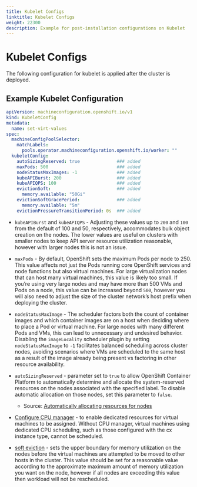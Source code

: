 ```yaml
---
title: Kubelet Configs
linktitle: Kubelet Configs
weight: 22300
description: Example for post-installation configurations on Kubelet
---
```


# Kubelet Configs

The following configuration for kubelet is applied after the cluster is deployed.

## Example Kubelet Configuration

```yaml
apiVersion: machineconfiguration.openshift.io/v1
kind: KubeletConfig
metadata:
  name: set-virt-values
spec:
  machineConfigPoolSelector:
    matchLabels:
      pools.operator.machineconfiguration.openshift.io/worker: ""
  kubeletConfig:
    autoSizingReserved: true              ### added
    maxPods: 500                          ### added
    nodeStatusMaxImages: -1               ### added
    kubeAPIBurst: 200                     ### added
    kubeAPIQPS: 100                       ### added
    evictionSoft:                         ### added
      memory.available: "50Gi"
    evictionSoftGracePeriod:              ### added
      memory.available: "5m"
    evictionPressureTransitionPeriod: 0s  ### added
```

* `kubeAPIBurst` and `kubeAPIQPS` - Adjusting these values up to `200` and `100` from the default of 100 and 50, respectively, accommodates bulk object creation on the nodes. The lower values are useful on clusters with smaller nodes to keep API server resource utilization reasonable, however with larger nodes this is not an issue.

* `maxPods` - By default, OpenShift sets the maximum Pods per node to 250. This value affects not just the Pods running core OpenShift services and node functions but also virtual machines. For large virtualization nodes that can host many virtual machines, this value is likely too small. If you’re using very large nodes and may have more than 500 VMs and Pods on a node, this value can be increased beyond `500`, however you will also need to adjust the size of the cluster network’s host prefix when deploying the cluster.

* `nodeStatusMaxImage` - The scheduler factors both the count of container images and which container images are on a host when deciding where to place a Pod or virtual machine. For large nodes with many different Pods and VMs, this can lead to unnecessary and undesired behavior. Disabling the `imageLocality` scheduler plugin by setting `nodeStatusMaxImage` to `-1` facilitates balanced scheduling across cluster nodes, avoiding scenarios where VMs are scheduled to the same host as a result of the image already being present vs factoring in other resource availability.

* `autoSizingReserved` - parameter set to `true` to allow OpenShift Container Platform to automatically determine and allocate the system-reserved resources on the nodes associated with the specified label. To disable automatic allocation on those nodes, set this parameter to `false`. 
  * Source: [Automatically allocating resources for nodes](https://docs.openshift.com/container-platform/4.15/nodes/nodes/nodes-nodes-resources-configuring.html#nodes-nodes-resources-configuring-auto_nodes-nodes-resources-configuring)

* [Configure CPU manager](https://docs.openshift.com/container-platform/4.15/scalability_and_performance/using-cpu-manager.html#setting_up_cpu_manager_using-cpu-manager-and-topology_manager) - to enable dedicated resources for virtual machines to be assigned. Without CPU manager, virtual machines using dedicated CPU scheduling, such as those configured with the cx instance type, cannot be scheduled.

* [soft eviction](https://docs.openshift.com/container-platform/4.15/post_installation_configuration/node-tasks.html#nodes-nodes-garbage-collection-configuring_post-install-node-tasks) - sets the upper boundary for memory utilization on the nodes before the virtual machines are attempted to be moved to other hosts in the cluster. This value should be set for a reasonable value according to the approximate maximum amount of memory utilization you want on the node, however if all nodes are exceeding this value then workload will not be rescheduled.
